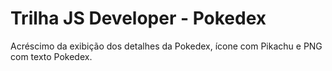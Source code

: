 # Trilha JS Developer - Pokedex

Acréscimo da exibição dos detalhes da Pokedex, ícone com Pikachu e PNG com texto Pokedex.